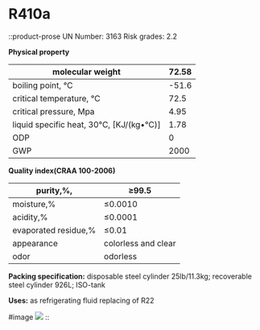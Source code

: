 # R410a

::product-prose
UN Number: 3163 Risk grades: 2.2

**Physical property**

| molecular weight                         | 72.58 |
|------------------------------------------|-------|
| boiling point, °C                        | -51.6 |
| critical temperature, °C                 | 72.5  |
| critical pressure, Mpa                   | 4.95  |
| liquid specific heat, 30°C, [KJ/(kg•°C)] | 1.78  |
| ODP                                      | 0     |
| GWP                                      | 2000  |

**Quality index(CRAA 100-2006)**

| purity,%,            | ≥99.5               |
|----------------------|---------------------|
| moisture,%           | ≤0.0010             |
| acidity,%            | ≤0.0001             |
| evaporated residue,% | ≤0.01               |
| appearance           | colorless and clear |
| odor                 | odorless            |

**Packing specification:** disposable steel cylinder 25lb/11.3kg; recoverable steel cylinder 926L; ISO-tank

**Uses:** as refrigerating fluid replacing of R22

#image
![](/product/r410a.jpg)
::
